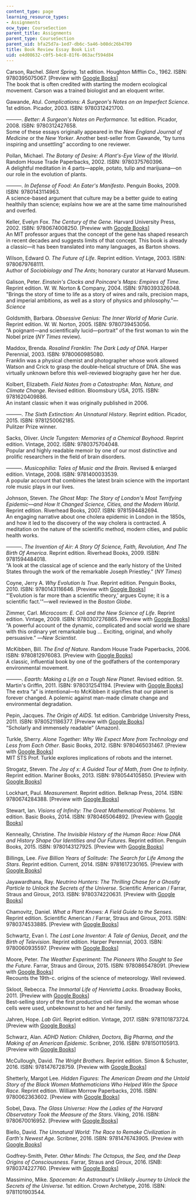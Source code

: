 ```yaml
---
content_type: page
learning_resource_types:
- Assignments
ocw_type: CourseSection
parent_title: Assignments
parent_type: CourseSection
parent_uid: bfa25d7a-1ed7-db6c-5a46-b08dc26b4709
title: Book Review Essay Book List
uid: e4d08632-c0f5-b4c8-81f6-063acf594d84
---
```


Carson, Rachel. _Silent Spring_. 1st edition. Houghton Mifflin Co., 1962. ISBN: 9780395075067. \[Preview with [Google Books](https://books.google.com/books?id=HeR1l0V0r54C&lpg=PP1&dq=editions%3AOSGIdEK9KfcC&pg=PP1#v=onepage&q&f=false)\]  
The book that is often credited with starting the modern ecological movement. Carson was a trained biologist and an eloquent writer.

Gawande, Atul. _Complications: A Surgeon's Notes on an Imperfect Science_. 1st edition. Picador, 2003. ISBN: 9780312421700.

———. _Better: A Surgeon's Notes on Performance_. 1st edition. Picador, 2008. ISBN: 9780312427658.  
Some of these essays originally appeared in the _New England Journal of Medicine_ or the _New Yorker_. Another best-seller from Gawande, “by turns inspiring and unsettling” according to one reviewer.

Pollan, Michael. _The Botany of Desire: A Plant's-Eye View of the World_. Random House Trade Paperbacks, 2002. ISBN: 9780375760396.  
A delightful meditation in 4 parts—apple, potato, tulip and marijuana—on our role in the evolution of plants.

———. _In Defense of Food: An Eater's Manifesto_. Penguin Books, 2009. ISBN: 9780143114963.  
A science-based argument that culture may be a better guide to eating healthily than science; explains how we are at the same time malnourished and overfed.

Keller, Evelyn Fox. _The Century of the Gene_. Harvard University Press, 2002. ISBN: 9780674008250. \[Preview with [Google Books](https://books.google.com/books?id=1XitkWsioAwC&lpg=PP1&dq=evelyn%20fox%20the%20century%20of%20the%20gene&pg=PP1#v=onepage&q&f=false)\]  
An MIT professor argues that the concept of the gene has shaped research in recent decades and suggests limits of that concept. This book is already a classic—it has been translated into many languages, as Barton shows.

Wilson, Edward O. _The Future of Life_. Reprint edition. Vintage, 2003. ISBN: 9780679768111.  
Author of _Sociobiology and The Ants_; honorary curator at Harvard Museum.

Galison, Peter. _Einstein's Clocks and Poincare's Maps: Empires of Time_. Reprint edition. W. W. Norton & Company, 2004. ISBN: 9780393326048.  
"Brings the story of time to life as a story of wires and rails, precision maps, and imperial ambitions, as well as a story of physics and philosophy."—_Science_

Goldsmith, Barbara. _Obsessive Genius: The Inner World of Marie Curie_. Reprint edition. W. W. Norton, 2005. ISBN: 9780739453056.  
“A poignant—and scientifically lucid—portrait” of the first woman to win the Nobel prize (_NY Times_ review).

Maddox, Brenda. _Rosalind Franklin: The Dark Lady of DNA_. Harper Perennial, 2003. ISBN: 9780060985080.  
Franklin was a physical chemist and photographer whose work allowed Watson and Crick to grasp the double-helical structure of DNA. She was virtually unknown before this well-reviewed biography gave her her due.

Kolbert, Elizabeth. _Field Notes from a Catastrophe: Man, Nature, and Climate Change_. Revised edition. Bloomsbury USA, 2015. ISBN: 9781620409886.  
An instant classic when it was originally published in 2006.

———. _The Sixth Extinction: An Unnatural History_. Reprint edition. Picador, 2015. ISBN: 9781250062185.  
Pulitzer Prize winner.

Sacks, Oliver. _Uncle Tungsten: Memories of a Chemical Boyhood_. Reprint edition. Vintage, 2002. ISBN: 9780375704048.  
Popular and highly readable memoir by one of our most distinctive and prolific researchers in the field of brain disorders.

———. _Musicophilia: Tales of Music and the Brain_. Revised & enlarged edition. Vintage, 2008. ISBN: 9781400033539.  
A popular account that combines the latest brain science with the important role music plays in our lives.

Johnson, Steven. _The Ghost Map: The Story of London's Most Terrifying Epidemic—and How It Changed Science, Cities, and the Modern World_. Reprint edition. Riverhead Books, 2007. ISBN: 9781594482694.  
An engaging narrative about one cholera epidemic in London in the 1850s, and how it led to the discovery of the way cholera is contracted. A meditation on the nature of the scientific method, modern cities, and public health works.

———. _The Invention of Air: A Story Of Science, Faith, Revolution, And The Birth Of America_. Reprint edition. Riverhead Books, 2009. ISBN: 9781594484018.  
“A look at the classical age of science and the early history of the United States through the work of the remarkable Joseph Priestley.” (_NY Times_)

Coyne, Jerry A. _Why Evolution Is True_. Reprint edition. Penguin Books, 2010. ISBN: 9780143116646. \[Preview with [Google Books](https://books.google.com/books?id=J91Z6ED7MgEC&lpg=PP1&dq=why%20evolution%20is%20true&pg=PP1#v=onepage&q&f=false)\]  
“'Evolution is far more than a scientific theory,’ argues Coyne; it is a scientific fact.'”—well reviewed in the _Boston Globe_.

Zimmer, Carl. _Microcosm: E. Coli and the New Science of Life_. Reprint edition. Vintage, 2009. ISBN: 9780307276865. \[Preview with [Google Books](https://books.google.com/books?id=1nhvUQX-s8YC&lpg=PP1&dq=zimmer%20microcosm&pg=PP1#v=onepage&q&f=false)\]  
“A powerful account of the dynamic, complicated and social world we share with this ordinary yet remarkable bug ... Exciting, original, and wholly persuasive.” —_New Scientist_.

McKibben, Bill. _The End of Nature_. Random House Trade Paperbacks, 2006. ISBN: 9780812976083. \[Preview with [Google Books](https://books.google.com/books?id=q0aM5t5GMpsC&lpg=PP1&dq=mckibben%20the%20end%20of%20nature&pg=PP1#v=onepage&q&f=false)\]  
A classic, influential book by one of the godfathers of the contemporary environmental movement.

———. _Eaarth: Making a Life on a Tough New Planet_. Revised edition. St. Martin's Griffin, 2011. ISBN: 9780312541194. \[Preview with [Google Books](https://books.google.com/books?id=wwbwUDpoPrkC&lpg=PP1&dq=mckibben%20eaarth&pg=PP1#v=onepage&q&f=false)\]  
The extra “a” is intentional—to McKibben it signifies that our planet is forever changed. A polemic against man-made climate change and environmental degradation.

Pepin, Jacques. _The Origin of AIDS_. 1st edition. Cambridge University Press, 2011. ISBN: 9780521186377. \[Preview with [Google Books](https://books.google.com/books?id=dTaMBrPBK6EC&lpg=PR1&dq=pepin%20the%20origin%20of%20aids&pg=PR1#v=onepage&q&f=false)\]  
“Scholarly and immensely readable” (Amazon).

Turkle, Sherry. _Alone Together: Why We Expect More from Technology and Less from Each Other_. Basic Books, 2012. ISBN: 9780465031467. \[Preview with [Google Books](https://books.google.com/books?id=_Dhf5xEZZD0C&lpg=PP1&dq=turkle%20alone%20together&pg=PP1#v=onepage&q&f=false)\]  
MIT STS Prof. Turkle explores implications of robots and the internet.

Strogatz, Steven. _The Joy of x: A Guided Tour of Math, from One to Infinity_. Reprint edition. Mariner Books, 2013. ISBN: 9780544105850. \[Preview with [Google Books](https://books.google.com/books?id=pc2mxUZS9aYC&lpg=PP1&dq=strogatz%20the%20joy%20of%20x&pg=PP1#v=onepage&q&f=false)\]

Lockhart, Paul. _Measurement_. Reprint edition. Belknap Press, 2014. ISBN: 9780674284388. \[Preview with [Google Books](https://books.google.com/books?id=7SwyVVKT6WEC&lpg=PP1&dq=lockhart%20measurement&pg=PP1#v=onepage&q&f=false)\]

Stewart, Ian. _Visions of Infinity: The Great Mathematical Problems_. 1st edition. Basic Books, 2014. ISBN: 9780465064892. \[Preview with [Google Books](https://books.google.com/books?id=S8SBBRNbj6cC&lpg=PP1&dq=stewart%20visions%20of%20infinity&pg=PP1#v=onepage&q&f=false)\]

Kenneally, Christine. _The Invisible History of the Human Race: How DNA and History Shape Our Identities and Our Futures_. Reprint edition. Penguin Books, 2015. ISBN: 9780143127925. \[Preview with [Google Books](https://books.google.com/books?id=VEJPBwAAQBAJ&lpg=PP1&dq=kenneally%20the%20invisible%20history%20of%20the%20human%20race&pg=PP1#v=onepage&q&f=false)\]

Billings, Lee. _Five Billion Years of Solitude: The Search for Life Among the Stars_. Reprint edition. Current, 2014. ISBN: 9781617230165. {Preview with [Google Books](https://books.google.com/books?id=PXM8a8IJdWkC&lpg=PR51&dq=five%20billion%20years%20of%20solitude&pg=PR51#v=onepage&q&f=false)\]

Jayawardhana, Ray. _Neutrino Hunters: The Thrilling Chase for a Ghostly Particle to Unlock the Secrets of the Universe_. Scientific American / Farrar, Straus and Giroux, 2013. ISBN: 9780374220631. \[Preview with [Google Books](https://books.google.com/books?id=zSIKAgAAQBAJ&lpg=PP1&dq=neutrino%20hunters&pg=PP1#v=onepage&q&f=false)\]

Chamovitz, Daniel. _What a Plant Knows: A Field Guide to the Senses_. Reprint edition. Scientific American / Farrar, Straus and Giroux, 2013. ISBN: 9780374533885. \[Preview with [Google Books](https://books.google.com/books?id=kgszQMF3wegC&lpg=PP1&dq=what%20a%20plant%20knows&pg=PP1#v=onepage&q&f=false)\]

Schwartz, Evan I. _The Last Lone Inventor: A Tale of Genius, Deceit, and the Birth of Television_. Reprint edition. Harper Perennial, 2003. ISBN: 9780060935597. \[Preview with [Google Books](https://books.google.com/books?id=QeafDAAAQBAJ&lpg=PP1&dq=schwartz%20the%20last%20lone%20inventor&pg=PP1#v=onepage&q&f=false)\]

Moore, Peter. _The Weather Experiment: The Pioneers Who Sought to See the Future_. Farrar, Straus and Giroux, 2015. ISBN: 9780865478091. \[Preview with [Google Books](https://books.google.com/books?id=XO7dBAAAQBAJ&lpg=PP1&dq=moore%20the%20weather%20experiment&pg=PP1#v=onepage&q&f=false)\]  
Recounts the 19th-c. origins of the science of meteorology. Well reviewed.

Skloot, Rebecca. _The Immortal Life of Henrietta Lacks_. Broadway Books, 2011. \[Preview with [Google Books](https://books.google.com/books?id=aOpAx3-czwIC&lpg=PP1&dq=skloot%20the%20immortal%20life%20of%20henrietta%20lacks&pg=PP1#v=onepage&q&f=false)\]  
Best-selling story of the first productive cell-line and the woman whose cells were used, unbeknownst to her and her family.

Jahren, Hope. _Lab Girl_. Reprint edition. Vintage, 2017. ISBN: 9781101873724. \[Preview with [Google Books](https://books.google.com/books?id=16TSCQAAQBAJ&lpg=PP1&dq=lab%20girl&pg=PP1#v=onepage&q&f=false)\]

Schwarz, Alan. _ADHD Nation: Children, Doctors, Big Pharma, and the Making of an American Epidemic_. Scribner, 2016. ISBN: 9781501105913. \[Preview with [Google Books](https://books.google.com/books?id=92kNCgAAQBAJ&lpg=PP1&dq=adhd%20nation&pg=PP1#v=onepage&q&f=false)\]

McCullough, David. _The Wright Brothers_. Reprint edition. Simon & Schuster, 2016. ISBN: 9781476728759. \[Preview with [Google Books](https://books.google.com/books?id=4SEODAAAQBAJ&lpg=PP1&dq=the%20wright%20brothers&pg=PP1#v=onepage&q&f=false)\]

Shetterly, Margot Lee. _Hidden Figures: The American Dream and the Untold Story of the Black Women Mathematicians Who Helped Win the Space Race_. Reprint edition. William Morrow Paperbacks, 2016. ISBN: 9780062363602. \[Preview with [Google Books](https://books.google.com/books?id=26mpCgAAQBAJ&lpg=PP1&dq=hidden%20figures&pg=PP1#v=onepage&q&f=false)\]

Sobel, Dava. _The Glass Universe: How the Ladies of the Harvard Observatory Took the Measure of the Stars_. Viking, 2016. ISBN: 9780670016952. \[Preview with [Google Books](https://books.google.com/books?id=wcq-CwAAQBAJ&lpg=PP1&dq=the%20glass%20universe&pg=PP1#v=onepage&q&f=false)\]

Biello, David. _The Unnatural World: The Race to Remake Civilization in Earth's Newest Age_. Scribner, 2016. ISBN: 9781476743905. \[Preview with [Google Books](https://books.google.com/books?id=7u91DQAAQBAJ&lpg=PP1&dq=the%20unnatural%20world&pg=PP1#v=onepage&q&f=false)\]

Godfrey-Smith, Peter. _Other Minds: The Octopus, the Sea, and the Deep Origins of Consciousness_. Farrar, Straus and Giroux, 2016. ISNB: 9780374227760. \[Preview with [Google Books](https://books.google.com/books?id=SZ8sDAAAQBAJ&lpg=PP1&dq=other%20minds%20the%20octopus&pg=PP1#v=onepage&q&f=false)\]

Massimino, Mike. _Spaceman: An Astronaut's Unlikely Journey to Unlock the Secrets of the Universe_. 1st edition. Crown Archetype, 2016. ISBN: 9781101903544.